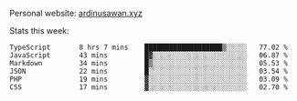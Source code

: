 Personal website: [ardinusawan.xyz](https://ardinusawan.xyz)

Stats this week:
<!--START_SECTION:waka-->

```text
TypeScript       8 hrs 7 mins    ███████████████████▒░░░░░   77.02 %
JavaScript       43 mins         █▓░░░░░░░░░░░░░░░░░░░░░░░   06.87 %
Markdown         34 mins         █▒░░░░░░░░░░░░░░░░░░░░░░░   05.53 %
JSON             22 mins         █░░░░░░░░░░░░░░░░░░░░░░░░   03.54 %
PHP              19 mins         ▓░░░░░░░░░░░░░░░░░░░░░░░░   03.09 %
CSS              17 mins         ▓░░░░░░░░░░░░░░░░░░░░░░░░   02.70 %
```

<!--END_SECTION:waka-->
